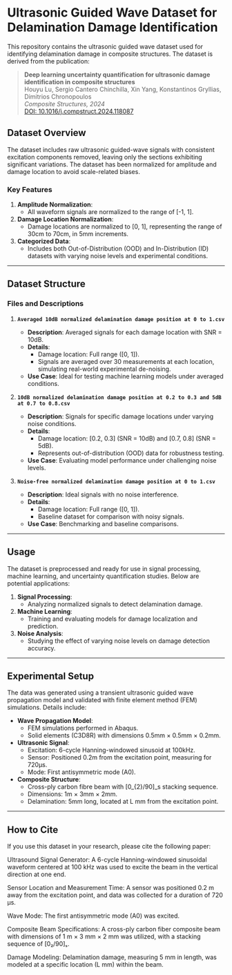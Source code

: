 # Ultrasonic Guided Wave Dataset for Delamination Damage Identification

This repository contains the ultrasonic guided wave dataset used for identifying delamination damage in composite structures. The dataset is derived from the publication:

> **Deep learning uncertainty quantification for ultrasonic damage identification in composite structures**  
> Houyu Lu, Sergio Cantero Chinchilla, Xin Yang, Konstantinos Gryllias, Dimitrios Chronopoulos  
> *Composite Structures, 2024*  
> [DOI: 10.1016/j.compstruct.2024.118087](https://doi.org/10.1016/j.compstruct.2024.118087)

## Dataset Overview

The dataset includes raw ultrasonic guided-wave signals with consistent excitation components removed, leaving only the sections exhibiting significant variations. The dataset has been normalized for amplitude and damage location to avoid scale-related biases.

### Key Features
1. **Amplitude Normalization**:
   - All waveform signals are normalized to the range of [-1, 1].
2. **Damage Location Normalization**:
   - Damage locations are normalized to [0, 1], representing the range of 30cm to 70cm, in 5mm increments.
3. **Categorized Data**:
   - Includes both Out-of-Distribution (OOD) and In-Distribution (ID) datasets with varying noise levels and experimental conditions.

---

## Dataset Structure

### Files and Descriptions

1. **`Averaged 10dB normalized delamination damage position at 0 to 1.csv`**
   - **Description**: Averaged signals for each damage location with SNR = 10dB.
   - **Details**:
     - Damage location: Full range ([0, 1]).
     - Signals are averaged over 30 measurements at each location, simulating real-world experimental de-noising.
   - **Use Case**: Ideal for testing machine learning models under averaged conditions.

2. **`10dB normalized delamination damage position at 0.2 to 0.3 and 5dB at 0.7 to 0.8.csv`**
   - **Description**: Signals for specific damage locations under varying noise conditions.
   - **Details**:
     - Damage location: [0.2, 0.3] (SNR = 10dB) and [0.7, 0.8] (SNR = 5dB).
     - Represents out-of-distribution (OOD) data for robustness testing.
   - **Use Case**: Evaluating model performance under challenging noise levels.

3. **`Noise-free normalized delamination damage position at 0 to 1.csv`**
   - **Description**: Ideal signals with no noise interference.
   - **Details**:
     - Damage location: Full range ([0, 1]).
     - Baseline dataset for comparison with noisy signals.
   - **Use Case**: Benchmarking and baseline comparisons.

---

## Usage

The dataset is preprocessed and ready for use in signal processing, machine learning, and uncertainty quantification studies. Below are potential applications:

1. **Signal Processing**:
   - Analyzing normalized signals to detect delamination damage.
2. **Machine Learning**:
   - Training and evaluating models for damage localization and prediction.
3. **Noise Analysis**:
   - Studying the effect of varying noise levels on damage detection accuracy.

---

## Experimental Setup

The data was generated using a transient ultrasonic guided wave propagation model and validated with finite element method (FEM) simulations. Details include:

- **Wave Propagation Model**:
  - FEM simulations performed in Abaqus.
  - Solid elements (C3D8R) with dimensions 0.5mm × 0.5mm × 0.2mm.
- **Ultrasonic Signal**:
  - Excitation: 6-cycle Hanning-windowed sinusoid at 100kHz.
  - Sensor: Positioned 0.2m from the excitation point, measuring for 720μs.
  - Mode: First antisymmetric mode (A0).
- **Composite Structure**:
  - Cross-ply carbon fibre beam with [0_{2}/90]_s stacking sequence.
  - Dimensions: 1m × 3mm × 2mm.
  - Delamination: 5mm long, located at L mm from the excitation point.

---

## How to Cite

If you use this dataset in your research, please cite the following paper:




Ultrasound Signal Generator: A 6-cycle Hanning-windowed sinusoidal waveform centered at 100 kHz was used to excite the beam in the vertical direction at one end.

Sensor Location and Measurement Time: A sensor was positioned 0.2 m away from the excitation point, and data was collected for a duration of 720 μs.

Wave Mode: The first antisymmetric mode (A0) was excited.

Composite Beam Specifications: A cross-ply carbon fiber composite beam with dimensions of 1 m × 3 mm × 2 mm was utilized, with a stacking sequence of [0₂/90]ₛ.

Damage Modeling: Delamination damage, measuring 5 mm in length, was modeled at a specific location (L mm) within the beam.

